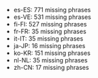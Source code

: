 - es-ES: 771 missing phrases
- es-VE: 531 missing phrases
- fi-FI: 527 missing phrases
- fr-FR: 35 missing phrases
- it-IT: 35 missing phrases
- ja-JP: 16 missing phrases
- ko-KR: 151 missing phrases
- nl-NL: 35 missing phrases
- zh-CN: 17 missing phrases
